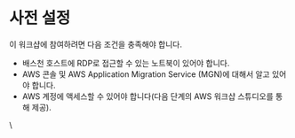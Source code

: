 # 사전 설정

이 워크샵에 참여하려면 다음 조건을 충족해야 합니다.

* 배스천 호스트에 RDP로 접근할 수 있는 노트북이 있어야 합니다.
* AWS 콘솔 및 AWS Application Migration Service (MGN)에 대해서 알고 있어야 합니다.
* AWS 계정에 액세스할 수 있어야 합니다(다음 단계의 AWS 워크샵 스튜디오를 통해 제공).

\
